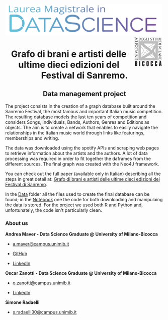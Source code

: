
<p  float="left">

  

<img  src="https://github.com/andreamaver/DataVisualization/blob/main/images/DSLogo.png"  width = "500"/>

<img  src="https://github.com/andreamaver/DataVisualization/blob/main/images/BicoccaLogo.png"  width = "100"  align="right"/>

  

</p>

  

<h1  align="center">Grafo di brani e artisti delle ultime dieci edizioni del Festival di Sanremo.</h1>

  

<h2  align="center">Data management project</h2>

  

  
  

The project consists in the creation of a graph database built around the Sanremo Festival, the most famous and important Italian music competition. The resulting database models the last ten years of competition and considers Songs, Individuals, Bands, Authors, Genres and Editions as objects. The aim is to create a network that enables to easily navigate the relationships in the Italian music world through links like featurings, memberships and writing.

The data was downloaded using the spotify APIs and scraping web pages to retrieve information about the artists and the authors. A lot of data processing was required in order to fit together the daframes from the different sources. The final graph was created with the Neo4J framework.

You can check out the full paper (available only in Italian) describing all the steps in great detail at: [Grafo di brani e artisti delle ultime dieci edizioni del Festival di Sanremo](https://github.com/andreamaver/DataManagement/blob/main/DataMan_Maver_Radaelli_Zanotti.pdf "DataMan_Maver_Radaelli_Zanotti.pdf").

In the [Data](https://github.com/andreamaver/DataManagement/tree/main/Data) folder all the files used to create the final database can be found; in the [Notebook](https://github.com/andreamaver/DataManagement/tree/main/Notebook) one the code for both downloading and manipulaing the data is stored. For the project we used both R and Python and, unfortunately, the code isn't particularly clean.


  

### About us

  

**Andrea Maver - Data Science Graduate @ University of Milano-Bicocca**

  

* a.maver@campus.unimib.it

  

* [GitHub](https://github.com/andreamaver)

  

* [LinkedIn](https://www.linkedin.com/in/andrea-maver/)

  


  
  

**Oscar Zanotti - Data Science Graduate @ University of Milano-Bicocca**

  

* o.zanotti@campus.unimib.it

  

* [LinkedIn](https://www.linkedin.com/in/oscar-zanotti/)

  

**Simone Radaelli**

  

* s.radaelli30@campus.unimib.it